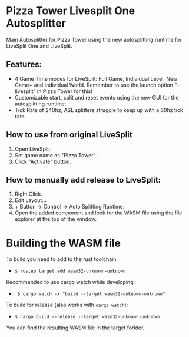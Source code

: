 # Pizza Tower Livesplit One Autosplitter

Main Autosplitter for Pizza Tower using the new autosplitting runtime for LiveSplit One and LiveSplit.

## Features:

* 4 Game Time modes for LiveSplit: Full Game, Individual Level, New Game+ and Individual World. Remember to use the launch option "-livesplit" in Pizza Tower for this!
* Customizable start, split and reset events using the new GUI for the autosplitting runtime.
* Tick Rate of 240hz, ASL splitters struggle to keep up with a 60hz tick rate.

## How to use from original LiveSplit

1. Open LiveSplit.
2. Set game name as "Pizza Tower".
3. Click "Activate" button.

## How to manually add release to LiveSplit:

1. Right Click.
2. Edit Layout...
3. \+ Button -> Control -> Auto Splitting Runtime.
4. Open the added component and look for the WASM file using the file explorer at the top of the window.


# Building the WASM file

To build you need to add to the rust toolchain:

* `$ rustup target add wasm32-unknown-unknown`

Recommended to use cargo watch while developing:

* ` $ cargo watch -x "build --target wasm32-unknown-unknown"`

To build for release (also works with `cargo watch`):

* `$ cargo build --release --target wasm32-unknown-unknown`

You can find the resulting WASM file in the target forlder.
